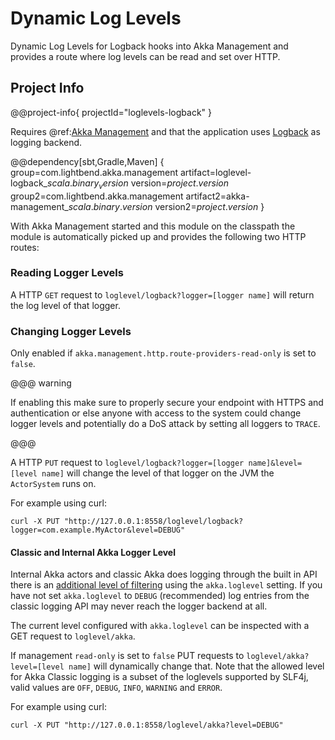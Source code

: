 # Dynamic Log Levels

Dynamic Log Levels for Logback hooks into Akka Management and provides a route where log levels can be read and set over HTTP.

## Project Info

@@project-info{ projectId="loglevels-logback" }

Requires @ref:[Akka Management](akka-management.md) and that the application uses [Logback](http://logback.qos.ch) as logging backend.

@@dependency[sbt,Gradle,Maven] {
  group=com.lightbend.akka.management
  artifact=loglevel-logback_$scala.binary_version$
  version=$project.version$
  group2=com.lightbend.akka.management
  artifact2=akka-management_$scala.binary.version$
  version2=$project.version$
}

With Akka Management started and this module on the classpath the module is automatically picked up and provides the following two HTTP routes:

### Reading Logger Levels

A HTTP `GET` request to `loglevel/logback?logger=[logger name]` will return the log level of that logger.

### Changing Logger Levels

Only enabled if `akka.management.http.route-providers-read-only` is set to `false`. 

@@@ warning

If enabling this make sure to properly secure your endpoint with HTTPS and authentication or else anyone with access to the system could change logger levels and potentially do a DoS attack by setting all loggers to `TRACE`.

@@@

A HTTP `PUT` request to `loglevel/logback?logger=[logger name]&level=[level name]` will change the level of that logger on the JVM the `ActorSystem` runs on.

For example using curl:

```
curl -X PUT "http://127.0.0.1:8558/loglevel/logback?logger=com.example.MyActor&level=DEBUG"
```

#### Classic and Internal Akka Logger Level

Internal Akka actors and classic Akka does logging through the built in API there is an [additional level of filtering](https://doc.akka.io/docs/akka/current/logging.html#slf4j) using the
`akka.loglevel` setting. If you have not set `akka.loglevel` to `DEBUG` (recommended) log entries from the classic logging API may never reach the logger backend at all.

The current level configured with `akka.loglevel` can be inspected with a GET request to `loglevel/akka`.

If management `read-only` is set to `false` PUT requests to `loglevel/akka?level=[level name]` will dynamically change that.
Note that the allowed level for Akka Classic logging is a subset of the loglevels supported by SLF4j, valid values are `OFF`, `DEBUG`, `INFO`, `WARNING` and `ERROR`.

For example using curl:

```
curl -X PUT "http://127.0.0.1:8558/loglevel/akka?level=DEBUG"
```
